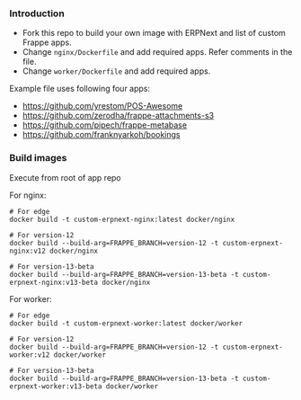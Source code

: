 ### Introduction

- Fork this repo to build your own image with ERPNext and list of custom Frappe apps.
- Change `nginx/Dockerfile` and add required apps. Refer comments in the file.
- Change `worker/Dockerfile` and add required apps.

Example file uses following four apps:

- https://github.com/yrestom/POS-Awesome
- https://github.com/zerodha/frappe-attachments-s3
- https://github.com/pipech/frappe-metabase
- https://github.com/franknyarkoh/bookings

### Build images

Execute from root of app repo

For nginx:

```shell
# For edge
docker build -t custom-erpnext-nginx:latest docker/nginx

# For version-12
docker build --build-arg=FRAPPE_BRANCH=version-12 -t custom-erpnext-nginx:v12 docker/nginx

# For version-13-beta
docker build --build-arg=FRAPPE_BRANCH=version-13-beta -t custom-erpnext-nginx:v13-beta docker/nginx
```

For worker:

```shell
# For edge
docker build -t custom-erpnext-worker:latest docker/worker

# For version-12
docker build --build-arg=FRAPPE_BRANCH=version-12 -t custom-erpnext-worker:v12 docker/worker

# For version-13-beta
docker build --build-arg=FRAPPE_BRANCH=version-13-beta -t custom-erpnext-worker:v13-beta docker/worker
```
